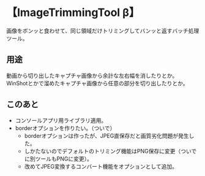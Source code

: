 # 【ImageTrimmingTool β】

画像をボンッと食わせて、同じ領域だけトリミングしてバンッと返すバッチ処理ツール。

## 用途

動画から切り出したキャプチャ画像から余計な左右幅を消したりとか。  
WinShotとかで溜めたキャプチャ画像から任意の部分を切り出したりとか。

## このあと

- コンソールアプリ用ライブラリ適用。
- borderオプションを作りたい。（ついで）
    - borderオプションは作ったが、JPEG直保存だと画質劣化問題が発生した。
    - しかたないのでデフォルトのトリミング機能はPNG保存に変更（ついでに別ツールもPNGに変更）。
    - 改めてJPEG変換するコンバート機能をオプションとして追加。